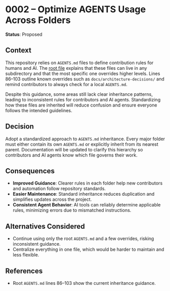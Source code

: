 # 0002 – Optimize AGENTS Usage Across Folders

**Status**: Proposed

## Context

This repository relies on `AGENTS.md` files to define contribution rules for humans and AI. The [root file](../../AGENTS.md) explains that these files can live in any subdirectory and that the most specific one overrides higher levels. Lines 86–103 outline known overrides such as `docs/architecture-decisions/` and remind contributors to always check for a local `AGENTS.md`.

Despite this guidance, some areas still lack clear inheritance patterns, leading to inconsistent rules for contributors and AI agents. Standardizing how these files are inherited will reduce confusion and ensure everyone follows the intended guidelines.

## Decision

Adopt a standardized approach to `AGENTS.md` inheritance. Every major folder must either contain its own `AGENTS.md` or explicitly inherit from its nearest parent. Documentation will be updated to clarify this hierarchy so contributors and AI agents know which file governs their work.

## Consequences

- **Improved Guidance**: Clearer rules in each folder help new contributors and automation follow repository standards.
- **Easier Maintenance**: Standard inheritance reduces duplication and simplifies updates across the project.
- **Consistent Agent Behavior**: AI tools can reliably determine applicable rules, minimizing errors due to mismatched instructions.

## Alternatives Considered

- Continue using only the root `AGENTS.md` and a few overrides, risking inconsistent guidance.
- Centralize everything in one file, which would be harder to maintain and less flexible.

## References

- Root `AGENTS.md` lines 86–103 show the current inheritance guidance.

